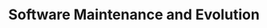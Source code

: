 ---
code: WMCS013-05
degree: msc
order: 2
coordinator:
  email: a.capiluppi@rug.nl
  name: Andrea Capiluppi
contact:
  header: Contact
  members:
  - a.capiluppi@rug.nl
title: Software Maintenance and Evolution
homepage: https://ocasys.rug.nl/current/catalog/course/WMCS013-05
---